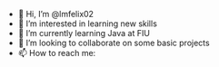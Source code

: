 - 👋 Hi, I’m @lmfelix02
- 👀 I’m interested in learning new skills
- 🌱 I’m currently learning Java at FIU
- 💞️ I’m looking to collaborate on some basic projects
- 📫 How to reach me: 

<!---
lmfelix02/lmfelix02 is a ✨ special ✨ repository because its `README.md` (this file) appears on your GitHub profile.
You can click the Preview link to take a look at your changes.
--->
